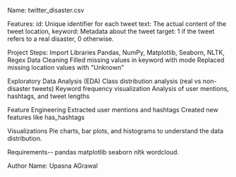  Name: twitter_disaster.csv

Features:
id: Unique identifier for each tweet
text: The actual content of the tweet
location, keyword: Metadata about the tweet
target: 1 if the tweet refers to a real disaster, 0 otherwise.


Project Steps:
Import Libraries
Pandas, NumPy, Matplotlib, Seaborn, NLTK, Regex
Data Cleaning
Filled missing values in keyword with mode
Replaced missing location values with "Unknown"


Exploratory Data Analysis (EDA)
Class distribution analysis (real vs non-disaster tweets)
Keyword frequency visualization
Analysis of user mentions, hashtags, and tweet lengths


Feature Engineering
Extracted user mentions and hashtags
Created new features like has_hashtags


Visualizations
Pie charts, bar plots, and histograms to understand the data distribution.


Requirements-- pandas matplotlib seaborn nltk wordcloud.

Author
Name: Upasna AGrawal
